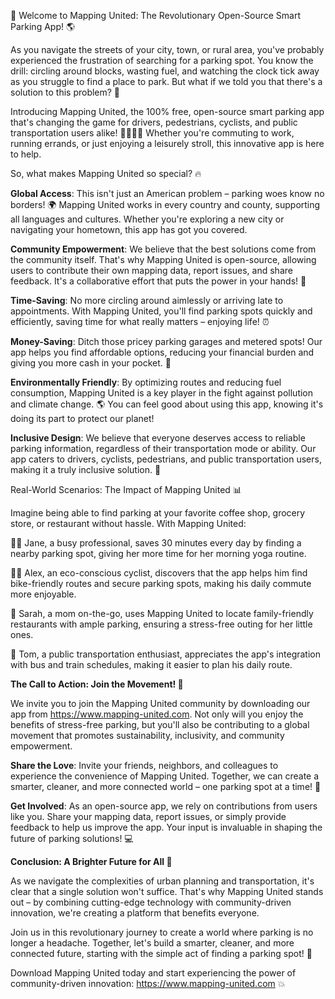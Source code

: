 🚀 Welcome to Mapping United: The Revolutionary Open-Source Smart Parking App! 🌎

As you navigate the streets of your city, town, or rural area, you've probably experienced the frustration of searching for a parking spot. You know the drill: circling around blocks, wasting fuel, and watching the clock tick away as you struggle to find a place to park. But what if we told you that there's a solution to this problem? 🤔

Introducing Mapping United, the 100% free, open-source smart parking app that's changing the game for drivers, pedestrians, cyclists, and public transportation users alike! 🚴‍♀️🚌💨 Whether you're commuting to work, running errands, or just enjoying a leisurely stroll, this innovative app is here to help.

So, what makes Mapping United so special? 🔥

**Global Access**: This isn't just an American problem – parking woes know no borders! 🌍 Mapping United works in every country and county, supporting all languages and cultures. Whether you're exploring a new city or navigating your hometown, this app has got you covered.

**Community Empowerment**: We believe that the best solutions come from the community itself. That's why Mapping United is open-source, allowing users to contribute their own mapping data, report issues, and share feedback. It's a collaborative effort that puts the power in your hands! 💪

**Time-Saving**: No more circling around aimlessly or arriving late to appointments. With Mapping United, you'll find parking spots quickly and efficiently, saving time for what really matters – enjoying life! ⏰

**Money-Saving**: Ditch those pricey parking garages and metered spots! Our app helps you find affordable options, reducing your financial burden and giving you more cash in your pocket. 💸

**Environmentally Friendly**: By optimizing routes and reducing fuel consumption, Mapping United is a key player in the fight against pollution and climate change. 🌎 You can feel good about using this app, knowing it's doing its part to protect our planet!

**Inclusive Design**: We believe that everyone deserves access to reliable parking information, regardless of their transportation mode or ability. Our app caters to drivers, cyclists, pedestrians, and public transportation users, making it a truly inclusive solution. 🌈

Real-World Scenarios: The Impact of Mapping United 📊

Imagine being able to find parking at your favorite coffee shop, grocery store, or restaurant without hassle. With Mapping United:

🏃‍♀️ Jane, a busy professional, saves 30 minutes every day by finding a nearby parking spot, giving her more time for her morning yoga routine.

🚴‍♂️ Alex, an eco-conscious cyclist, discovers that the app helps him find bike-friendly routes and secure parking spots, making his daily commute more enjoyable.

💺 Sarah, a mom on-the-go, uses Mapping United to locate family-friendly restaurants with ample parking, ensuring a stress-free outing for her little ones.

🚌 Tom, a public transportation enthusiast, appreciates the app's integration with bus and train schedules, making it easier to plan his daily route.

**The Call to Action: Join the Movement! 🎉**

We invite you to join the Mapping United community by downloading our app from https://www.mapping-united.com. Not only will you enjoy the benefits of stress-free parking, but you'll also be contributing to a global movement that promotes sustainability, inclusivity, and community empowerment.

**Share the Love**: Invite your friends, neighbors, and colleagues to experience the convenience of Mapping United. Together, we can create a smarter, cleaner, and more connected world – one parking spot at a time! 🌟

**Get Involved**: As an open-source app, we rely on contributions from users like you. Share your mapping data, report issues, or simply provide feedback to help us improve the app. Your input is invaluable in shaping the future of parking solutions! 💻

**Conclusion: A Brighter Future for All 🌈**

As we navigate the complexities of urban planning and transportation, it's clear that a single solution won't suffice. That's why Mapping United stands out – by combining cutting-edge technology with community-driven innovation, we're creating a platform that benefits everyone.

Join us in this revolutionary journey to create a world where parking is no longer a headache. Together, let's build a smarter, cleaner, and more connected future, starting with the simple act of finding a parking spot! 🚀

Download Mapping United today and start experiencing the power of community-driven innovation: https://www.mapping-united.com 💥
